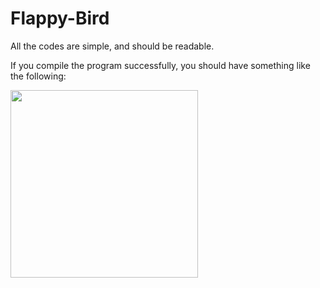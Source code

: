 # Flappy-Bird
All the codes are simple, and should be readable.

If you compile the program successfully, you should have something like the following:

<img src= "assets/d25c849865cb18ad3efd4c89ffb03ee1.gif" width = "300">

